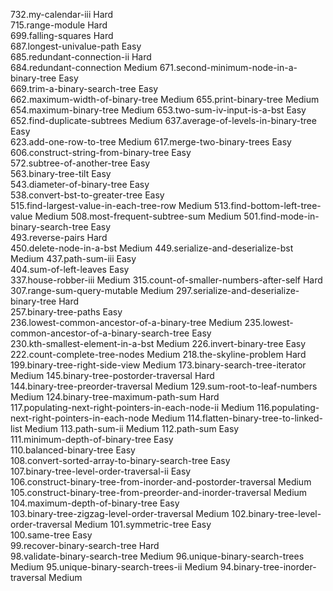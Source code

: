 732.my-calendar-iii                                              Hard  
715.range-module                                                 Hard  
699.falling-squares                                              Hard  
687.longest-univalue-path                                        Easy  
685.redundant-connection-ii                                      Hard  
684.redundant-connection                                         Medium
671.second-minimum-node-in-a-binary-tree                         Easy  
669.trim-a-binary-search-tree                                    Easy  
662.maximum-width-of-binary-tree                                 Medium
655.print-binary-tree                                            Medium
654.maximum-binary-tree                                          Medium
653.two-sum-iv-input-is-a-bst                                    Easy  
652.find-duplicate-subtrees                                      Medium
637.average-of-levels-in-binary-tree                             Easy  
623.add-one-row-to-tree                                          Medium
617.merge-two-binary-trees                                       Easy  
606.construct-string-from-binary-tree                            Easy  
572.subtree-of-another-tree                                      Easy  
563.binary-tree-tilt                                             Easy  
543.diameter-of-binary-tree                                      Easy  
538.convert-bst-to-greater-tree                                  Easy  
515.find-largest-value-in-each-tree-row                          Medium
513.find-bottom-left-tree-value                                  Medium
508.most-frequent-subtree-sum                                    Medium
501.find-mode-in-binary-search-tree                              Easy  
493.reverse-pairs                                                Hard  
450.delete-node-in-a-bst                                         Medium
449.serialize-and-deserialize-bst                                Medium
437.path-sum-iii                                                 Easy  
404.sum-of-left-leaves                                           Easy  
337.house-robber-iii                                             Medium
315.count-of-smaller-numbers-after-self                          Hard  
307.range-sum-query-mutable                                      Medium
297.serialize-and-deserialize-binary-tree                        Hard  
257.binary-tree-paths                                            Easy  
236.lowest-common-ancestor-of-a-binary-tree                      Medium
235.lowest-common-ancestor-of-a-binary-search-tree               Easy  
230.kth-smallest-element-in-a-bst                                Medium
226.invert-binary-tree                                           Easy  
222.count-complete-tree-nodes                                    Medium
218.the-skyline-problem                                          Hard  
199.binary-tree-right-side-view                                  Medium
173.binary-search-tree-iterator                                  Medium
145.binary-tree-postorder-traversal                              Hard  
144.binary-tree-preorder-traversal                               Medium
129.sum-root-to-leaf-numbers                                     Medium
124.binary-tree-maximum-path-sum                                 Hard  
117.populating-next-right-pointers-in-each-node-ii               Medium
116.populating-next-right-pointers-in-each-node                  Medium
114.flatten-binary-tree-to-linked-list                           Medium
113.path-sum-ii                                                  Medium
112.path-sum                                                     Easy  
111.minimum-depth-of-binary-tree                                 Easy  
110.balanced-binary-tree                                         Easy  
108.convert-sorted-array-to-binary-search-tree                   Easy  
107.binary-tree-level-order-traversal-ii                         Easy  
106.construct-binary-tree-from-inorder-and-postorder-traversal   Medium
105.construct-binary-tree-from-preorder-and-inorder-traversal    Medium
104.maximum-depth-of-binary-tree                                 Easy  
103.binary-tree-zigzag-level-order-traversal                     Medium
102.binary-tree-level-order-traversal                            Medium
101.symmetric-tree                                               Easy  
100.same-tree                                                    Easy  
 99.recover-binary-search-tree                                   Hard  
 98.validate-binary-search-tree                                  Medium
 96.unique-binary-search-trees                                   Medium
 95.unique-binary-search-trees-ii                                Medium
 94.binary-tree-inorder-traversal                                Medium
